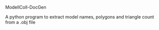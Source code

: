 ModellColl-DocGen

A python program to extract model names, polygons and triangle count from a .obj file
